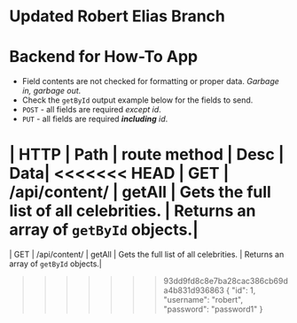 # Updated Robert Elias Branch
# Backend for How-To App

- Field contents are not checked for formatting or proper data. *Garbage in, garbage out.*
- Check the `getById` output example below for the fields to send.
- `POST` - all fields are required *except id*.
- `PUT` - all fields are required ***including*** *id*.

| HTTP | Path               | route method | Desc                           | Data|
<<<<<<< HEAD
| GET  | /api/content/        | getAll       | Gets the full list of all celebrities. | Returns an array of `getById` objects.|
=======
| GET  | /api/content/        | getAll       | Gets the full list of all celebrities. | Returns an array of `getById` objects.|
>>>>>>> 93dd9fd8c8e7ba28cac386cb69da4b831d936863
{
        "id": 1,
        "username": "robert",
        "password": "password1"
    }